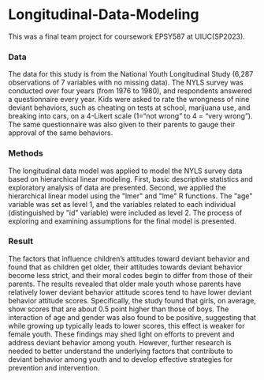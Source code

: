 # Longitudinal-Data-Modeling
This was a final team project for coursework EPSY587 at UIUC(SP2023).

### Data
The data for this study is from the National Youth Longitudinal Study (6,287 observations of 7 variables with no missing data).
The NYLS survey was conducted over four years (from 1976 to 1980), and respondents answered a questionnaire every year.
Kids were asked to rate the wrongness of nine deviant behaviors, such as cheating on tests at school, marijuana use, and breaking into cars,
on a 4-Likert scale (1=“not wrong” to 4 = “very wrong”).
The same questionnaire was also given to their parents to gauge their approval of the same behaviors.

### Methods
The longitudinal data model was applied to model the NYLS survey data based on hierarchical linear modeling.
First, basic descriptive statistics and exploratory analysis of data are presented. 
Second, we applied the hierarchical linear model using the "lmer" and "lme" R functions.
The "age" variable was set as level 1, and the variables related to each individual (distinguished by "id" variable) were included as level 2.
The process of exploring and examining assumptions for the final model is presented.

### Result
The factors that influence children’s attitudes toward deviant behavior and found that as children get older, their attitudes
towards deviant behavior become less strict, and their moral codes begin to differ from those of their parents.
The results revealed that older male youth whose parents have relatively lower deviant behavior attitude scores tend to have
lower deviant behavior attitude scores. Specifically, the study found that girls, on average, show scores that are about 0.5
point higher than those of boys. The interaction of age and gender was also found to be positive,
suggesting that while growing up typically leads to lower scores, this effect is weaker for female youth.
These findings may shed light on efforts to prevent and address deviant behavior among youth.
However, further research is needed to better understand the underlying factors that contribute to deviant behavior among
youth and to develop effective strategies for prevention and intervention.
